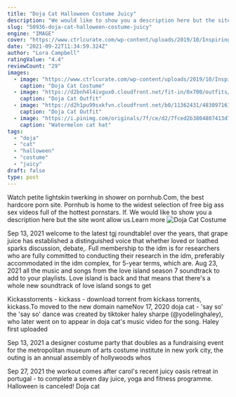 ```yaml
---
title: "Doja Cat Halloween Costume Juicy"
description: "We would like to show you a description here but the site wont allow us.Learn more"
slug: "50936-doja-cat-halloween-costume-juicy"
engine: "IMAGE"
cover: "https://www.ctrlcurate.com/wp-content/uploads/2019/10/Inspiring-Women-Edition-_-Doja-Cat-Costume-6.jpg"
date: "2021-09-22T11:34:59.324Z"
author: "Lora Campbell"
ratingValue: "4.4"
reviewCount: "29"
images:
  - image: "https://www.ctrlcurate.com/wp-content/uploads/2019/10/Inspiring-Women-Edition-_-Doja-Cat-Costume-6.jpg"
    caption: "Doja Cat Costume"
  - image: "https://d2bnh4l4ivgux0.cloudfront.net/fit-in/0x700/outfits/36a2b138-d413-4014-a32a-f3173900df93.png"
    caption: "Doja Cat Outfit"
  - image: "https://d2h1pu99sxkfvn.cloudfront.net/b0/11362431/483097161_j6rbSukqo4/P0.jpg"
    caption: "Doja Cat Outfit"
  - image: "https://i.pinimg.com/originals/7f/ce/d2/7fced2b3804807413d768fbf52fcb7da.jpg"
    caption: "Watermelon cat hat"
tags:
  - "doja"
  - "cat"
  - "halloween"
  - "costume"
  - "juicy"
draft: false
type: post
---
```


Watch petite lightskin twerking in shower on pornhub.Com, the best hardcore porn site. Pornhub is home to the widest selection of free big ass sex videos full of the hottest pornstars. If. We would like to show you a description here but the site wont allow us.Learn more
![Doja Cat Costume](https://www.ctrlcurate.com/wp-content/uploads/2019/10/Inspiring-Women-Edition-_-Doja-Cat-Costume-6.jpg "Doja Cat Costume")

Sep 13, 2021 welcome to the latest tgj roundtable! over the years, that grape juice has established a distinguished voice that  whether loved or loathed  sparks discussion, debate,. Full membership to the idm is for researchers who are fully committed to conducting their research in the idm, preferably accommodated in the idm complex, for 5-year terms, which are. Aug 23, 2021 all the music and songs from the love island season 7 soundtrack to add to your playlists. Love island is back and that means that there&#39;s a whole new soundtrack of love island songs to get
<!--inArticleAds-->

<!--galleryOne-->

Kickasstorrents - kickass - download torrent from kickass torrents, kickass.To moved to the new domain nameNov 17, 2020 doja cat - 'say so' the 'say so' dance was created by tiktoker haley sharpe (@yodelinghaley), who later went on to appear in doja cat's music video for the song. Haley first uploaded
<!--inArticleAds-->

<!--galleryTwo-->

Sep 13, 2021 a designer costume party that doubles as a fundraising event for the metropolitan museum of arts costume institute in new york city, the outing is an annual assembly of hollywoods whos
<!--galleryThree-->

Sep 27, 2021 the workout comes after carol's recent juicy oasis retreat in portugal - to complete a seven day juice, yoga and fitness programme.  Halloween is canceled! Doja cat